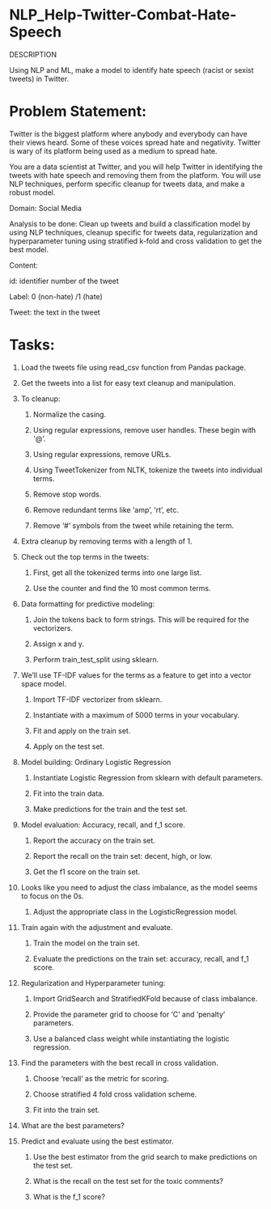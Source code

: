 # NLP_Help-Twitter-Combat-Hate-Speech
DESCRIPTION

Using NLP and ML, make a model to identify hate speech (racist or sexist tweets) in Twitter.

# Problem Statement:  

Twitter is the biggest platform where anybody and everybody can have their views heard. Some of these voices spread hate and negativity. Twitter is wary of its platform being used as a medium  to spread hate. 

You are a data scientist at Twitter, and you will help Twitter in identifying the tweets with hate speech and removing them from the platform. You will use NLP techniques, perform specific cleanup for tweets data, and make a robust model.

Domain: Social Media

Analysis to be done: Clean up tweets and build a classification model by using NLP techniques, cleanup specific for tweets data, regularization and hyperparameter tuning using stratified k-fold and cross validation to get the best model.

Content: 

id: identifier number of the tweet

Label: 0 (non-hate) /1 (hate)

Tweet: the text in the tweet

# Tasks: 

1. Load the tweets file using read_csv function from Pandas package. 

2. Get the tweets into a list for easy text cleanup and manipulation.

3. To cleanup: 

    1. Normalize the casing.

    2. Using regular expressions, remove user handles. These begin with '@’.

    3. Using regular expressions, remove URLs.

    4. Using TweetTokenizer from NLTK, tokenize the tweets into individual terms.

    5. Remove stop words.

    6. Remove redundant terms like ‘amp’, ‘rt’, etc.

    7. Remove ‘#’ symbols from the tweet while retaining the term.

4. Extra cleanup by removing terms with a length of 1.

5. Check out the top terms in the tweets:

    1. First, get all the tokenized terms into one large list.

    2. Use the counter and find the 10 most common terms.

6. Data formatting for predictive modeling:

    1. Join the tokens back to form strings. This will be required for the vectorizers.

    2. Assign x and y.

    3. Perform train_test_split using sklearn.

7. We’ll use TF-IDF values for the terms as a feature to get into a vector space model.

    1. Import TF-IDF  vectorizer from sklearn.

    2. Instantiate with a maximum of 5000 terms in your vocabulary.
    
    3. Fit and apply on the train set.

    4. Apply on the test set.

8. Model building: Ordinary Logistic Regression

    1. Instantiate Logistic Regression from sklearn with default parameters.

    2. Fit into  the train data.

    3. Make predictions for the train and the test set.

9. Model evaluation: Accuracy, recall, and f_1 score.

    1. Report the accuracy on the train set.

    2. Report the recall on the train set: decent, high, or low.

    3. Get the f1 score on the train set.

10. Looks like you need to adjust the class imbalance, as the model seems to focus on the 0s.

    1. Adjust the appropriate class in the LogisticRegression model.

11. Train again with the adjustment and evaluate.

    1. Train the model on the train set.

    2. Evaluate the predictions on the train set: accuracy, recall, and f_1 score.

12. Regularization and Hyperparameter tuning:

    1. Import GridSearch and StratifiedKFold because of class imbalance.

    2. Provide the parameter grid to choose for ‘C’ and ‘penalty’ parameters.

    3. Use a balanced class weight while instantiating the logistic regression.

13. Find the parameters with the best recall in cross validation.

    1. Choose ‘recall’ as the metric for scoring.

    2. Choose stratified 4 fold cross validation scheme.

    3. Fit into  the train set.

14. What are the best parameters?

15. Predict and evaluate using the best estimator.

     1. Use the best estimator from the grid search to make predictions on the test set.

     2. What is the recall on the test set for the toxic comments?

     3. What is the f_1 score?
